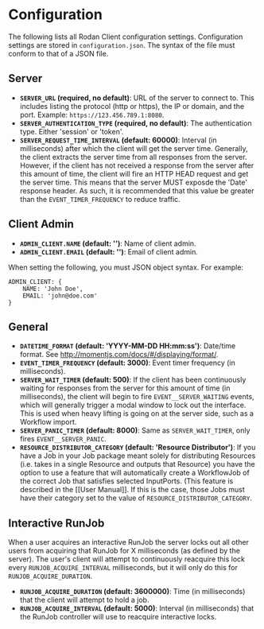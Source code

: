 ---
---
# Configuration

The following lists all Rodan Client configuration settings. Configuration settings are stored in `configuration.json`. The syntax of the file must conform to that of a JSON file.

## Server
* **`SERVER_URL` (required, no default)**: URL of the server to connect to. This includes listing the protocol (http or https), the IP or domain, and the port. Example: `https://123.456.789.1:8080`.
* **`SERVER_AUTHENTICATION_TYPE` (required, no default)**: The authentication type. Either 'session' or 'token'.
* **`SERVER_REQUEST_TIME_INTERVAL` (default: 60000)**: Interval (in milliseconds) after which the client will get the server time. Generally, the client extracts the server time from all responses from the server. However, if the client has not received a response from the server after this amount of time, the client will fire an HTTP HEAD request and get the server time. This means that the server MUST exposde the 'Date' response header. As such, it is recommended that this value be greater than the `EVENT_TIMER_FREQUENCY` to reduce traffic.

## Client Admin
* **`ADMIN_CLIENT.NAME` (default: '')**: Name of client admin.
* **`ADMIN_CLIENT.EMAIL` (default: '')**: Email of client admin.

When setting the following, you must JSON object syntax. For example:

```
ADMIN_CLIENT: {
    NAME: 'John Doe',
    EMAIL: 'john@doe.com'
}
```


## General
* **`DATETIME_FORMAT` (default: 'YYYY-MM-DD HH:mm:ss')**: Date/time format. See http://momentjs.com/docs/#/displaying/format/.
* **`EVENT_TIMER_FREQUENCY` (default: 3000)**: Event timer frequency (in milliseconds).
* **`SERVER_WAIT_TIMER` (default: 500)**: If the client has been continuously waiting for responses from the server for this amount of time (in milliseconds), the client will begin to fire `EVENT__SERVER_WAITING` events, which will generally trigger a modal window to lock out the interface. This is used when heavy lifting is going on at the server side, such as a Workflow import.
* **`SERVER_PANIC_TIMER` (default: 8000)**: Same as `SERVER_WAIT_TIMER`, only fires `EVENT__SERVER_PANIC`.
* **`RESOURCE_DISTRIBUTOR_CATEGORY` (default: 'Resource Distributor')**: If you have a Job in your Job package meant solely for distributing Resources (i.e. takes in a single Resource and outputs that Resource) you have the option to use a feature that will automatically create a WorkflowJob of the correct Job that satisfies selected InputPorts. (This feature is described in the [[User Manual]]. If this is the case, those Jobs must have their category set to the value of `RESOURCE_DISTRIBUTOR_CATEGORY`. 

## Interactive RunJob
When a user acquires an interactive RunJob the server locks out all other users from acquiring that RunJob for X milliseconds (as defined by the server). The user's client will attempt to continuously reacquire this lock every `RUNJOB_ACQUIRE_INTERVAL` milliseconds, but it will only do this for `RUNJOB_ACQUIRE_DURATION`.

* **`RUNJOB_ACQUIRE_DURATION` (default: 3600000)**: Time (in milliseconds) that the client will attempt to hold a job. 
* **`RUNJOB_ACQUIRE_INTERVAL` (default: 5000)**: Interval (in milliseconds) that the RunJob controller will use to reacquire interactive locks.
 
